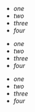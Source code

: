 -   <span id="item-1">*one*</span>
-   <span id="item-2">*two*</span>
-   <span id="item-3">*three*</span>
-   <span id="item-4">*four*</span>

<!-- -->

-   <span id="container-2-item-1">*one*</span>
-   <span id="container-2-item-2">*two*</span>
-   <span id="container-2-item-3">*three*</span>
-   <span id="container-2-item-4">*four*</span>

<!-- -->

-   <span id="container-3-item-1">*one*</span>
-   <span id="container-3-item-2">*two*</span>
-   <span id="container-3-item-3">*three*</span>
-   <span id="container-3-item-4">*four*</span>
